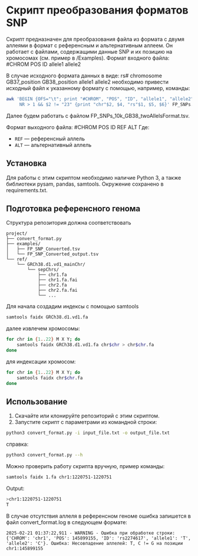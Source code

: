 # Скрипт преобразования форматов SNP

Скрипт предназначен для преобразования файла из формата с двумя аллеями в формат с референсным и альтернативным аллеем. 
Он работает с файлами, содержащими данные SNP и их позицию на хромосомах (см. пример в /Examples).
Формат входного файла: #CHROM POS ID allele1 allele2


В случае исходного формата данных в виде: rs#     chromosome      GB37_position   GB38_position   allele1 allele2
необходимо привести исходный файл к указанному формату с помощью, например, команды:

```bash
awk 'BEGIN {OFS="\t"; print "#CHROM", "POS", "ID", "allele1", "allele2"} 
     NR > 1 && $2 != "23" {print "chr"$2, $4, "rs"$1, $5, $6}' FP_SNPs.txt > FP_SNPs_10k_GB38_twoAllelsFormat.tsv
```
Далее будем работать с файлом FP_SNPs_10k_GB38_twoAllelsFormat.tsv.

Формат выходного файла: #CHROM POS ID REF ALT
Где:
- `REF` — референсный аллель
- `ALT` — альтернативный аллель

## Установка

Для работы с этим скриптом необходимо наличие Python 3, а также библиотеки pysam, pandas, samtools. 
Окружение сохранено в requirements.txt. 


## Подготовка референсного генома
Структура репозитория должна соответствовать
```
project/
├── convert_format.py
├── examples/
│   ├── FP_SNP_Converted.tsv
│   └── FP_SNP_Converted_output.tsv
└── ref/
    └── GRCh38.d1.vd1_mainChr/
        └── sepChrs/
            ├── chr1.fa
            ├── chr1.fa.fai
            ├── chr2.fa
            ├── chr2.fa.fai
            └── ...
```
Для начала создадим индексы c помощью samtools
```bash
samtools faidx GRCh38.d1.vd1.fa
```
далее извлечем хромосомы:

```bash
for chr in {1..22} M X Y; do
    samtools faidx GRCh38.d1.vd1.fa chr$chr > chr$chr.fa
done
```

для индексации хромосом: 
```bash
for chr in {1..22} M X Y; do
    samtools faidx chr$chr.fa
done
```

## Использование

1. Скачайте или клонируйте репозиторий с этим скриптом.
2. Запустите скрипт с параметрами из командной строки:

```bash
python3 convert_format.py -i input_file.txt -o output_file.txt
```

справка:
```bash
python3 convert_format.py --h
```

Можно проверить работу скрипта вручную, пример команды:
```bash
samtools faidx 1.fa chr1:1220751-1220751
```

Output:
```bash
>chr1:1220751-1220751
T
```

В случае отсутствия аллеля в референсном геноме ошибка запишется в файл convert_format.log в следующем формате:

```
2025-02-21 01:37:22,911 - WARNING - Ошибка при обработке строки: {'CHROM': 'chr1', 'POS': 145899155, 'ID': 'rs2274617', 'allele1': 'T', 'allele2': 'C'}. Ошибка: Несовпадение аллелей: T, C != G на позиции chr1:145899155
```


